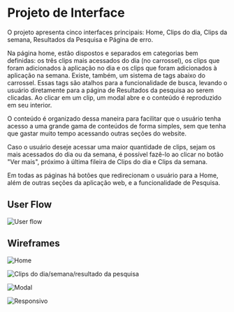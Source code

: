 
# Projeto de Interface

O projeto apresenta cinco interfaces principais: Home, Clips do dia, Clips da semana, Resultados da Pesquisa e Página de erro.

Na página home, estão dispostos e separados em categorias bem definidas: os três clips mais acessados do dia (no carrossel), os clips que foram adicionados à aplicação no dia e os clips que foram adicionados à aplicação na semana. Existe, também, um sistema de tags abaixo do carrossel. Essas tags são atalhos para a funcionalidade de busca, levando o usuário diretamente para a página de Resultados da pesquisa ao serem clicadas. Ao clicar em um clip, um modal abre e o conteúdo é reproduzido em seu interior.

O conteúdo é organizado dessa maneira para facilitar que o usuário tenha acesso a uma grande gama de conteúdos de forma simples, sem que tenha que gastar muito tempo acessando outras seções do website.

Caso o usuário deseje acessar uma maior quantidade de clips, sejam os mais acessados do dia ou da semana, é possível fazê-lo ao clicar no botão "Ver mais", próximo à última fileira de Clips do dia e Clips da semana.

Em todas as páginas há botões que redirecionam o usuário para a Home, além de outras seções da aplicação web, e a funcionalidade de Pesquisa.
## User Flow

![User flow](img/userflow.png)

## Wireframes

![Home](img/w1.png)

![Clips do dia/semana/resultado da pesquisa](img/w2.png)

![Modal](img/w4.png)

![Responsivo](img/w3.png)
